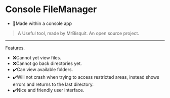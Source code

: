 # Console FileManager
 
- 🔭Made within a console app

> A Useful tool, made by MrBisquit.
An open source project.
***
Features.


- ❌Cannot yet view files.
- ❌Cannot go back directories yet.
- ✔️Can view available folders.
- ✔️Will not crash when trying to access restricted areas, instead shows errors and returns to the last directory.
- ✔️Nice and friendly user interface.
